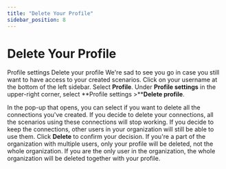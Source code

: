 ```yaml
---
title: "Delete Your Profile"
sidebar_position: 8
---
```


# Delete Your Profile

Profile settings Delete your profile We're sad to see you go in case you still want to have access to your created scenarios. Click on your username at the bottom of the left sidebar. Select **Profile**. Under **Profile settings** in the upper-right corner, select **Profile settings >****Delete profile**.

In the pop-up that opens, you can select if you want to delete all the connections you've created. If you decide to delete your connections, all the scenarios using these connections will stop working. If you decide to keep the connections, other users in your organization will still be able to use them. Click **Delete** to confirm your decision. If you're a part of the organization with multiple users, only your profile will be deleted, not the whole organization. If you are the only user in the organization, the whole organization will be deleted together with your profile.